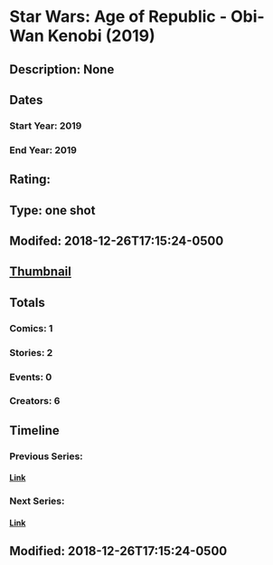 # Star Wars: Age of Republic - Obi-Wan Kenobi (2019)
## Description: None
## Dates
### Start Year: 2019
### End Year: 2019
## Rating: 
## Type: one shot
## Modifed: 2018-12-26T17:15:24-0500
## [Thumbnail](http://i.annihil.us/u/prod/marvel/i/mg/b/40/image_not_available.jpg)
## Totals
### Comics: 1
### Stories: 2
### Events: 0
### Creators: 6
## Timeline
### Previous Series: 
#### [Link]()
### Next Series: 
#### [Link]()
## Modified: 2018-12-26T17:15:24-0500
